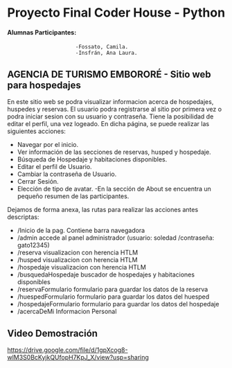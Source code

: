# Proyecto Final Coder House - Python

#### Alumnas Participantes: 
                          -Fossato, Camila.
                          -Insfrán, Ana Laura.

## AGENCIA DE TURISMO EMBORORÉ - Sitio web para hospedajes
En este sitio web se podra visualizar informacion acerca de hospedajes, huspedes y reservas.
El usuario podra registrarse al sitio por primera vez o podra iniciar sesion con su usuario y contraseña. Tiene la posibilidad de editar el perfil, una vez logeado.
En dicha página, se puede realizar las siguientes acciones:
- Navegar por el inicio.
- Ver información de las secciones de reservas, husped y hospedaje.
- Búsqueda de Hospedaje y habitaciones disponibles.
- Editar el perfil de Usuario.
- Cambiar la contraseña de Usuario.
- Cerrar Sesión.
- Elección de tipo de avatar.
-En la sección de About se encuentra un pequeño resumen de las participantes.

Dejamos de forma anexa, las rutas para realizar las acciones antes descriptas:
- /Inicio de la pag. Contiene barra navegadora
- /admin accede al panel administrador (usuario: soledad /contraseña: gato12345)
- /reserva visualizacion con herencia HTLM
- /husped visualizacion con herencia HTLM
- /hospedaje visualizacion con herencia HTLM
- /busquedaHospedaje buscador de hospedajes y habitaciones disponibles
- /reservaFormulario formulario para guardar los datos de la reserva
- /huespedFormulario formulario para guardar los datos del huesped
- /hospedajeFormulario formulario para guardar los datos del hospedaje
- /acercaDeMi Informacion Personal



## Video Demostración
https://drive.google.com/file/d/1gpXcog8-wlM3S0BcKyjkQUfopH7KpJ_X/view?usp=sharing